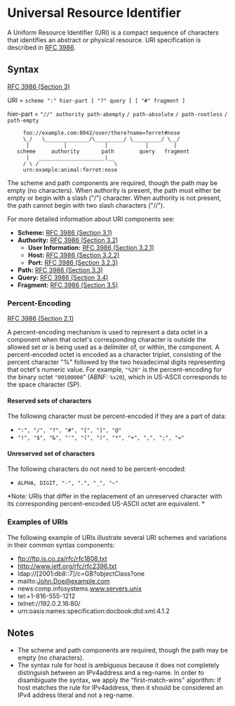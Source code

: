 # Universal Resource Identifier

A Uniform Resource Identifier (URI) is a compact sequence of characters that identifies
an abstract or physical resource.
URI specification is described in [RFC 3986](https://tools.ietf.org/html/rfc3986).

## Syntax

[RFC 3986 (Section 3)](https://tools.ietf.org/html/rfc3986#section-3)

URI         = `scheme ":" hier-part [ "?" query ] [ "#" fragment ]`

hier-part   = `"//" authority path-abempty`
            `/ path-absolute`
            `/ path-rootless`
            `/ path-empty`

```
     foo://example.com:8042/over/there?name=ferret#nose
     \_/   \______________/\_________/ \_________/ \__/
      |           |            |            |        |
   scheme     authority       path        query   fragment
      |   _____________________|__
     / \ /                        \
     urn:example:animal:ferret:nose
```

The scheme and path components are required, though the path may be empty
(no characters). When authority is present, the path must either be empty
or begin with a slash ("/") character.  When authority is not present,
the path cannot begin with two slash characters ("//").

For more detailed information about URI components see:
* **Scheme:** [RFC 3986 (Section 3.1)](https://tools.ietf.org/html/rfc3986#section-3.1)
* **Authority:** [RFC 3986 (Section 3.2)](https://tools.ietf.org/html/rfc3986#section-3.2)
  * **User Information:** [RFC 3986 (Section 3.2.1)](https://tools.ietf.org/html/rfc3986#section-3.2.1)
  * **Host:** [RFC 3986 (Section 3.2.2)](https://tools.ietf.org/html/rfc3986#section-3.2.2)
  * **Port:** [RFC 3986 (Section 3.2.3)](https://tools.ietf.org/html/rfc3986#section-3.2.3)
* **Path:** [RFC 3986 (Section 3.3)](https://tools.ietf.org/html/rfc3986#section-3.3)
* **Query:** [RFC 3986 (Section 3.4)](https://tools.ietf.org/html/rfc3986#section-3.4)
* **Fragment:** [RFC 3986 (Section 3.5)](https://tools.ietf.org/html/rfc3986#section-3.5)

### Percent-Encoding

[RFC 3986 (Section 2.1)](https://tools.ietf.org/html/rfc3986#section-2.1)

A percent-encoding mechanism is used to represent a data octet in a
component when that octet's corresponding character is outside the
allowed set or is being used as a delimiter of, or within, the
component.  A percent-encoded octet is encoded as a character
triplet, consisting of the percent character "%" followed by the two
hexadecimal digits representing that octet's numeric value.  For
example, `"%20"` is the percent-encoding for the binary octet
`"00100000`" (ABNF: `%x20`), which in US-ASCII corresponds to the space
character (SP).

#### Reserved sets of characters

The following character must be percent-encoded if they are a part of data:
* `":", "/", "?", "#", "[", "]", "@"`
* `"!", "$", "&", "'", "(", ")", "*", "+", ",", ";", "="`

#### Unreserved set of characters

The following characters do not need to be percent-encoded:
* `ALPHA, DIGIT, "-", ".", "_", "~"`

*Note:
URIs that differ in the replacement of an unreserved character with its
corresponding percent-encoded US-ASCII octet are equivalent.
*

### Examples of URIs

The following example of URIs illustrate several URI schemes and variations in
their common syntax components:

* ftp://ftp.is.co.za/rfc/rfc1808.txt
* http://www.ietf.org/rfc/rfc2396.txt
* ldap://[2001:db8::7]/c=GB?objectClass?one
* mailto:John.Doe@example.com
* news:comp.infosystems.www.servers.unix
* tel:+1-816-555-1212
* telnet://192.0.2.16:80/
* urn:oasis:names:specification:docbook:dtd:xml:4.1.2

## Notes

* The scheme and path components are required, though the path may be
  empty (no characters).
* The syntax rule for host is ambiguous because it does not completely
  distinguish between an IPv4address and a reg-name.  In order to
  disambiguate the syntax, we apply the "first-match-wins" algorithm:
  If host matches the rule for IPv4address, then it should be
  considered an IPv4 address literal and not a reg-name.
